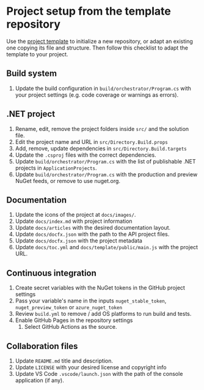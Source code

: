 # Project setup from the template repository

Use the [project template](https://github.com/pleonex/template-csharp) to
initialize a new repository, or adapt an existing one copying its file and
structure. Then follow this checklist to adapt the template to your project.

## Build system

1. Update the build configuration in `build/orchestrator/Program.cs` with your
   project settings (e.g. code coverage or warnings as errors).

## .NET project

1. Rename, edit, remove the project folders inside `src/` and the solution file.
2. Edit the project name and URL in `src/Directory.Build.props`
3. Add, remove, update dependencies in `src/Directory.Build.targets`
4. Update the `.csproj` files with the correct dependencies.
5. Update `build/orchestrator/Program.cs` with the list of publishable .NET
   projects in `ApplicationProjects`.
6. Update `build/orchestrator/Program.cs` with the production and preview NuGet
   feeds, or remove to use nuget.org.

## Documentation

1. Update the icons of the project at `docs/images/`.
2. Update `docs/index.md` with project information
3. Update `docs/articles` with the desired documentation layout.
4. Update `docs/docfx.json` with the path to the API project files.
5. Update `docs/docfx.json` with the project metadata
6. Update `docs/toc.yml` and `docs/template/public/main.js` with the project
   URL.

## Continuous integration

1. Create secret variables with the NuGet tokens in the GitHub project settings
2. Pass your variable's name in the inputs `nuget_stable_token`,
   `nuget_preview_token` or `azure_nuget_token`
3. Review `build.yml` to remove / add OS platforms to run build and tests.
4. Enable GitHub Pages in the repository settings
   1. Select GitHub Actions as the source.

## Collaboration files

1. Update `README.md` title and description.
2. Update `LICENSE` with your desired license and copyright info
3. Update VS Code `.vscode/launch.json` with the path of the console application
   (if any).
